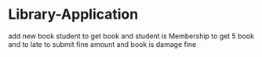 # Library-Application
add new book student to get book and student is Membership to get 5 book and to late to submit fine amount and book is damage fine 
